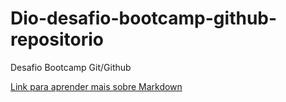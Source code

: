 # Dio-desafio-bootcamp-github-repositorio
Desafio Bootcamp Git/Github

[Link para aprender mais sobre Markdown](https://www.markdownguide.org/getting-started/)
